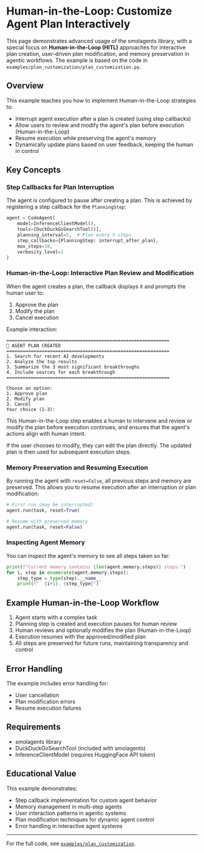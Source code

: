 # Human-in-the-Loop: Customize Agent Plan Interactively

This page demonstrates advanced usage of the smolagents library, with a special focus on **Human-in-the-Loop (HITL)** approaches for interactive plan creation, user-driven plan modification, and memory preservation in agentic workflows.
The example is based on the code in `examples/plan_customization/plan_customization.py`.

## Overview

This example teaches you how to implement Human-in-the-Loop strategies to:

- Interrupt agent execution after a plan is created (using step callbacks)
- Allow users to review and modify the agent's plan before execution (Human-in-the-Loop)
- Resume execution while preserving the agent's memory
- Dynamically update plans based on user feedback, keeping the human in control

## Key Concepts

### Step Callbacks for Plan Interruption

The agent is configured to pause after creating a plan. This is achieved by registering a step callback for the `PlanningStep`:

```python
agent = CodeAgent(
    model=InferenceClientModel(),
    tools=[DuckDuckGoSearchTool()],
    planning_interval=5,  # Plan every 5 steps
    step_callbacks={PlanningStep: interrupt_after_plan},
    max_steps=10,
    verbosity_level=1
)
```

### Human-in-the-Loop: Interactive Plan Review and Modification

When the agent creates a plan, the callback displays it and prompts the human user to:

1. Approve the plan
2. Modify the plan
3. Cancel execution

Example interaction:

```
============================================================
🤖 AGENT PLAN CREATED
============================================================
1. Search for recent AI developments
2. Analyze the top results
3. Summarize the 3 most significant breakthroughs
4. Include sources for each breakthrough
============================================================

Choose an option:
1. Approve plan
2. Modify plan
3. Cancel
Your choice (1-3):
```

This Human-in-the-Loop step enables a human to intervene and review or modify the plan before execution continues, and ensures that the agent's actions align with human intent.

If the user chooses to modify, they can edit the plan directly. The updated plan is then used for subsequent execution steps.

### Memory Preservation and Resuming Execution

By running the agent with `reset=False`, all previous steps and memory are preserved. This allows you to resume execution after an interruption or plan modification:

```python
# First run (may be interrupted)
agent.run(task, reset=True)

# Resume with preserved memory
agent.run(task, reset=False)
```

### Inspecting Agent Memory

You can inspect the agent's memory to see all steps taken so far:

```python
print(f"Current memory contains {len(agent.memory.steps)} steps:")
for i, step in enumerate(agent.memory.steps):
    step_type = type(step).__name__
    print(f"  {i+1}. {step_type}")
```

## Example Human-in-the-Loop Workflow

1. Agent starts with a complex task
2. Planning step is created and execution pauses for human review
3. Human reviews and optionally modifies the plan (Human-in-the-Loop)
4. Execution resumes with the approved/modified plan
5. All steps are preserved for future runs, maintaining transparency and control

## Error Handling

The example includes error handling for:
- User cancellation
- Plan modification errors
- Resume execution failures

## Requirements

- smolagents library
- DuckDuckGoSearchTool (included with smolagents)
- InferenceClientModel (requires HuggingFace API token)

## Educational Value

This example demonstrates:
- Step callback implementation for custom agent behavior
- Memory management in multi-step agents
- User interaction patterns in agentic systems
- Plan modification techniques for dynamic agent control
- Error handling in interactive agent systems

---

For the full code, see [`examples/plan_customization`](https://github.com/huggingface/smolagents/tree/main/examples/plan_customization).
